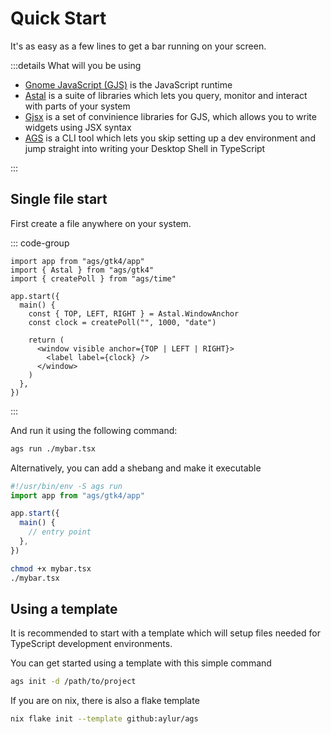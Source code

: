 # Quick Start

It's as easy as a few lines to get a bar running on your screen.

:::details What will you be using

- [Gnome JavaScript (GJS)](https://gjs.guide/) is the JavaScript runtime
- [Astal](https://aylur.github.io/astal/) is a suite of libraries which lets you
  query, monitor and interact with parts of your system
- [Gjsx](https://aylur.github.io/gjsx/) is a set of convinience libraries for
  GJS, which allows you to write widgets using JSX syntax
- [AGS](https://aylur.github.io/ags/) is a CLI tool which lets you skip setting
  up a dev environment and jump straight into writing your Desktop Shell in
  TypeScript

:::

## Single file start

First create a file anywhere on your system.

::: code-group

```tsx [<i class="devicon-typescript-plain"></i> mybar.tsx]
import app from "ags/gtk4/app"
import { Astal } from "ags/gtk4"
import { createPoll } from "ags/time"

app.start({
  main() {
    const { TOP, LEFT, RIGHT } = Astal.WindowAnchor
    const clock = createPoll("", 1000, "date")

    return (
      <window visible anchor={TOP | LEFT | RIGHT}>
        <label label={clock} />
      </window>
    )
  },
})
```

:::

And run it using the following command:

```sh
ags run ./mybar.tsx
```

Alternatively, you can add a shebang and make it executable

```ts [mybar.tsx]
#!/usr/bin/env -S ags run
import app from "ags/gtk4/app"

app.start({
  main() {
    // entry point
  },
})
```

```sh
chmod +x mybar.tsx
./mybar.tsx
```

## Using a template

It is recommended to start with a template which will setup files needed for
TypeScript development environments.

You can get started using a template with this simple command

```sh
ags init -d /path/to/project
```

If you are on nix, there is also a flake template

```sh
nix flake init --template github:aylur/ags
```
